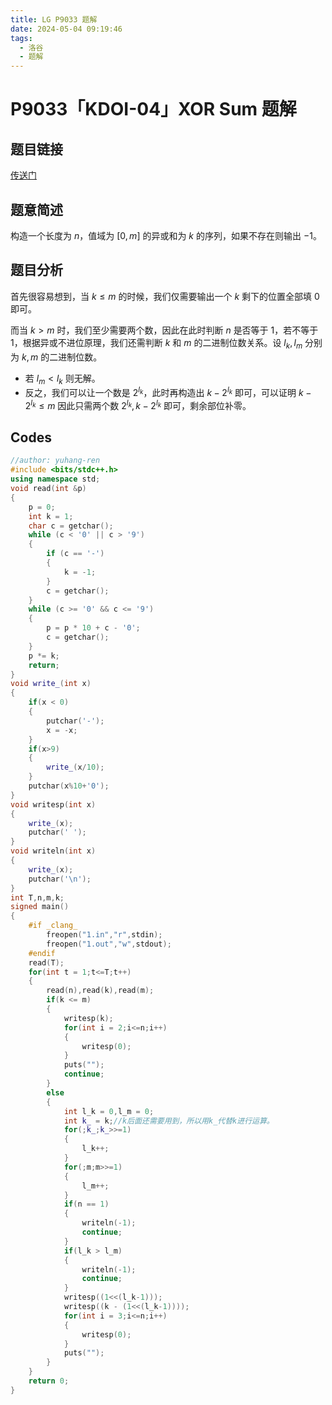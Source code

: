 ```yaml
---
title: LG P9033 题解
date: 2024-05-04 09:19:46
tags:
  - 洛谷
  - 题解
---
```

<!---->
<!--more-->

# P9033「KDOI-04」XOR Sum 题解

## 题目链接

[传送门](https://www.luogu.com.cn/problem/P9033)

## 题意简述

构造一个长度为 $n$，值域为 $[0,m]$ 的异或和为 $k$ 的序列，如果不存在则输出 $-1$。

## 题目分析

首先很容易想到，当 $k \le m$ 的时候，我们仅需要输出一个 $k$ 剩下的位置全部填 $0$ 即可。

而当 $k > m$ 时，我们至少需要两个数，因此在此时判断 $n$ 是否等于 $1$，若不等于 $1$，根据异或不进位原理，我们还需判断 $k$ 和 $m$ 的二进制位数关系。设 $l_k,l_m$ 分别为  $k,m$ 的二进制位数。

- 若 $l_m < l_k$ 则无解。
- 反之，我们可以让一个数是 $2^{l_k}$，此时再构造出 $k - 2^{l_k}$ 即可，可以证明 $k - 2^{l_k} \le m$ 因此只需两个数 $2^{l_k},k-2^{l_k}$ 即可，剩余部位补零。

## Codes

```cpp
//author: yuhang-ren
#include <bits/stdc++.h>
using namespace std;
void read(int &p)
{
    p = 0;
    int k = 1;
    char c = getchar();
    while (c < '0' || c > '9')
    {
        if (c == '-')
        {
            k = -1;
        }
        c = getchar();
    }
    while (c >= '0' && c <= '9')
    {
        p = p * 10 + c - '0';
        c = getchar();
    }
    p *= k;
    return;
}
void write_(int x)
{
    if(x < 0)
    {
        putchar('-');
        x = -x;
    }
    if(x>9)
    {
        write_(x/10);
    }
    putchar(x%10+'0');
}
void writesp(int x)
{
    write_(x);
    putchar(' ');
}
void writeln(int x)
{
    write_(x);
    putchar('\n');
}
int T,n,m,k;
signed main()
{
    #if _clang_
        freopen("1.in","r",stdin);
        freopen("1.out","w",stdout);
    #endif 
    read(T);
    for(int t = 1;t<=T;t++)
    {
        read(n),read(k),read(m);
        if(k <= m)
        {
            writesp(k);
            for(int i = 2;i<=n;i++)
            {
                writesp(0);
            }
            puts("");
            continue;
        }
        else
        {
            int l_k = 0,l_m = 0;
            int k_ = k;//k后面还需要用到，所以用k_代替k进行运算。
            for(;k_;k_>>=1)
            {
                l_k++;
            }
            for(;m;m>>=1)
            {
                l_m++;
            }
            if(n == 1)
            {
                writeln(-1);
                continue;
            }
            if(l_k > l_m)
            {
                writeln(-1);
                continue;
            }
            writesp((1<<(l_k-1)));
            writesp((k - (1<<(l_k-1))));
            for(int i = 3;i<=n;i++)
            {
                writesp(0);
            }
            puts("");
        }
    }
    return 0;
}

```
